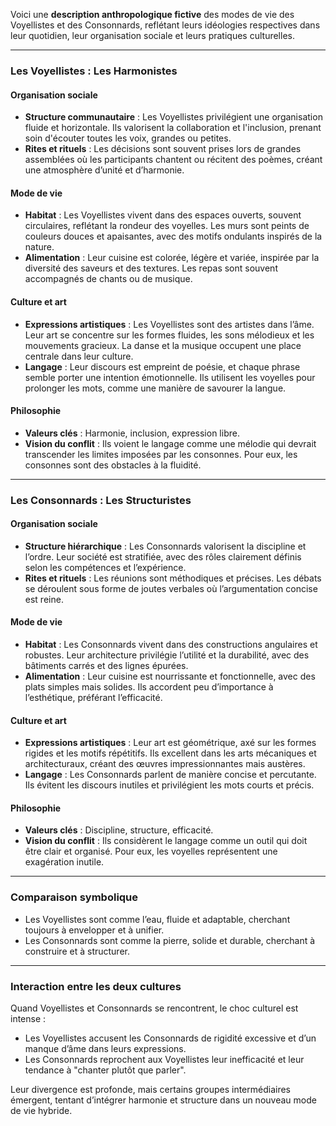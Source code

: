 Voici une **description anthropologique fictive** des modes de vie des Voyellistes et des Consonnards, reflétant leurs idéologies respectives dans leur quotidien, leur organisation sociale et leurs pratiques culturelles.

---

### **Les Voyellistes : Les Harmonistes**
#### **Organisation sociale**  
- **Structure communautaire** : Les Voyellistes privilégient une organisation fluide et horizontale. Ils valorisent la collaboration et l'inclusion, prenant soin d'écouter toutes les voix, grandes ou petites.  
- **Rites et rituels** : Les décisions sont souvent prises lors de grandes assemblées où les participants chantent ou récitent des poèmes, créant une atmosphère d’unité et d’harmonie.

#### **Mode de vie**  
- **Habitat** : Les Voyellistes vivent dans des espaces ouverts, souvent circulaires, reflétant la rondeur des voyelles. Les murs sont peints de couleurs douces et apaisantes, avec des motifs ondulants inspirés de la nature.  
- **Alimentation** : Leur cuisine est colorée, légère et variée, inspirée par la diversité des saveurs et des textures. Les repas sont souvent accompagnés de chants ou de musique.

#### **Culture et art**  
- **Expressions artistiques** : Les Voyellistes sont des artistes dans l’âme. Leur art se concentre sur les formes fluides, les sons mélodieux et les mouvements gracieux. La danse et la musique occupent une place centrale dans leur culture.  
- **Langage** : Leur discours est empreint de poésie, et chaque phrase semble porter une intention émotionnelle. Ils utilisent les voyelles pour prolonger les mots, comme une manière de savourer la langue.  

#### **Philosophie**  
- **Valeurs clés** : Harmonie, inclusion, expression libre.  
- **Vision du conflit** : Ils voient le langage comme une mélodie qui devrait transcender les limites imposées par les consonnes. Pour eux, les consonnes sont des obstacles à la fluidité.

---

### **Les Consonnards : Les Structuristes**
#### **Organisation sociale**  
- **Structure hiérarchique** : Les Consonnards valorisent la discipline et l’ordre. Leur société est stratifiée, avec des rôles clairement définis selon les compétences et l’expérience.  
- **Rites et rituels** : Les réunions sont méthodiques et précises. Les débats se déroulent sous forme de joutes verbales où l’argumentation concise est reine.

#### **Mode de vie**  
- **Habitat** : Les Consonnards vivent dans des constructions angulaires et robustes. Leur architecture privilégie l’utilité et la durabilité, avec des bâtiments carrés et des lignes épurées.  
- **Alimentation** : Leur cuisine est nourrissante et fonctionnelle, avec des plats simples mais solides. Ils accordent peu d’importance à l’esthétique, préférant l’efficacité.

#### **Culture et art**  
- **Expressions artistiques** : Leur art est géométrique, axé sur les formes rigides et les motifs répétitifs. Ils excellent dans les arts mécaniques et architecturaux, créant des œuvres impressionnantes mais austères.  
- **Langage** : Les Consonnards parlent de manière concise et percutante. Ils évitent les discours inutiles et privilégient les mots courts et précis.

#### **Philosophie**  
- **Valeurs clés** : Discipline, structure, efficacité.  
- **Vision du conflit** : Ils considèrent le langage comme un outil qui doit être clair et organisé. Pour eux, les voyelles représentent une exagération inutile.

---

### **Comparaison symbolique**  
- Les Voyellistes sont comme l’eau, fluide et adaptable, cherchant toujours à envelopper et à unifier.  
- Les Consonnards sont comme la pierre, solide et durable, cherchant à construire et à structurer.

---

### **Interaction entre les deux cultures**  
Quand Voyellistes et Consonnards se rencontrent, le choc culturel est intense :  
- Les Voyellistes accusent les Consonnards de rigidité excessive et d’un manque d’âme dans leurs expressions.  
- Les Consonnards reprochent aux Voyellistes leur inefficacité et leur tendance à "chanter plutôt que parler".  

Leur divergence est profonde, mais certains groupes intermédiaires émergent, tentant d’intégrer harmonie et structure dans un nouveau mode de vie hybride.